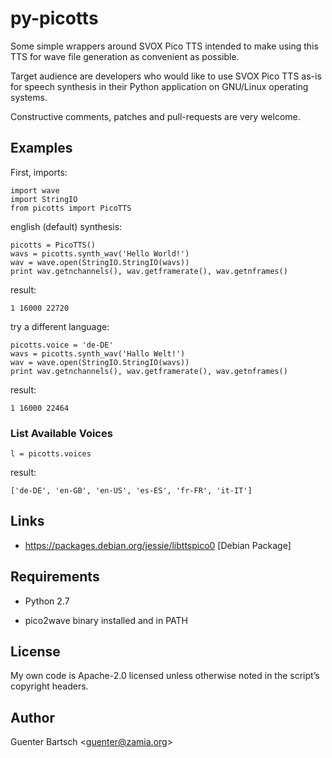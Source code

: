 py-picotts
==========

Some simple wrappers around SVOX Pico TTS intended to make using this
TTS for wave file generation as convenient as possible.

Target audience are developers who would like to use SVOX Pico TTS as-is
for speech synthesis in their Python application on GNU/Linux operating
systems.

Constructive comments, patches and pull-requests are very welcome.

Examples
--------

First, imports:

    import wave
    import StringIO
    from picotts import PicoTTS

english (default) synthesis:

    picotts = PicoTTS()
    wavs = picotts.synth_wav('Hello World!')
    wav = wave.open(StringIO.StringIO(wavs))
    print wav.getnchannels(), wav.getframerate(), wav.getnframes()

result:

    1 16000 22720

try a different language:

    picotts.voice = 'de-DE'
    wavs = picotts.synth_wav('Hallo Welt!')
    wav = wave.open(StringIO.StringIO(wavs))
    print wav.getnchannels(), wav.getframerate(), wav.getnframes()

result:

    1 16000 22464

### List Available Voices

    l = picotts.voices

result:

    ['de-DE', 'en-GB', 'en-US', 'es-ES', 'fr-FR', 'it-IT']

Links
-----

-   <https://packages.debian.org/jessie/libttspico0> [Debian Package]

Requirements
------------

-   Python 2.7

-   pico2wave binary installed and in PATH

License
-------

My own code is Apache-2.0 licensed unless otherwise noted in the
script’s copyright headers.

Author
------

Guenter Bartsch \<<guenter@zamia.org>\>
